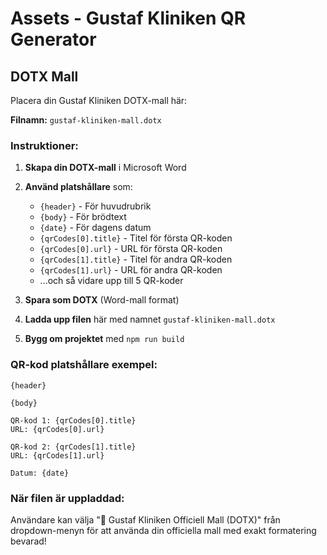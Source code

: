 # Assets - Gustaf Kliniken QR Generator

## DOTX Mall

Placera din Gustaf Kliniken DOTX-mall här:

**Filnamn:** `gustaf-kliniken-mall.dotx`

### Instruktioner:

1. **Skapa din DOTX-mall** i Microsoft Word
2. **Använd platshållare** som:
   - `{header}` - För huvudrubrik
   - `{body}` - För brödtext
   - `{date}` - För dagens datum
   - `{qrCodes[0].title}` - Titel för första QR-koden
   - `{qrCodes[0].url}` - URL för första QR-koden
   - `{qrCodes[1].title}` - Titel för andra QR-koden
   - `{qrCodes[1].url}` - URL för andra QR-koden
   - ...och så vidare upp till 5 QR-koder

3. **Spara som DOTX** (Word-mall format)
4. **Ladda upp filen** här med namnet `gustaf-kliniken-mall.dotx`
5. **Bygg om projektet** med `npm run build`

### QR-kod platshållare exempel:

```
{header}

{body}

QR-kod 1: {qrCodes[0].title}
URL: {qrCodes[0].url}

QR-kod 2: {qrCodes[1].title}  
URL: {qrCodes[1].url}

Datum: {date}
```

### När filen är uppladdad:

Användare kan välja "🏥 Gustaf Kliniken Officiell Mall (DOTX)" från dropdown-menyn för att använda din officiella mall med exakt formatering bevarad!